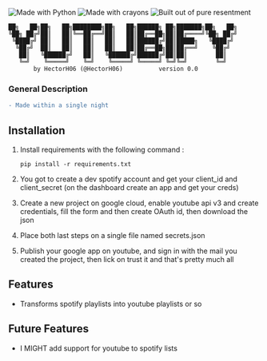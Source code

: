 ![Made with Python](https://forthebadge.com/images/badges/made-with-python.svg)
![Made with crayons](https://forthebadge.com/images/badges/made-with-crayons.svg)
![Built out of pure resentment](https://forthebadge.com/images/badges/built-with-resentment.svg)

```ascii
██╗   ██╗██╗   ██╗████████╗██╗   ██╗██████╗ ██╗███████╗██╗   ██╗
╚██╗ ██╔╝██║   ██║╚══██╔══╝██║   ██║██╔══██╗██║██╔════╝╚██╗ ██╔╝
 ╚████╔╝ ██║   ██║   ██║   ██║   ██║██████╔╝██║█████╗   ╚████╔╝ 
  ╚██╔╝  ██║   ██║   ██║   ██║   ██║██╔══██╗██║██╔══╝    ╚██╔╝  
   ██║   ╚██████╔╝   ██║   ╚██████╔╝██████╔╝██║██║        ██║   
   ╚═╝    ╚═════╝    ╚═╝    ╚═════╝ ╚═════╝ ╚═╝╚═╝        ╚═╝   
       by HectorH06 (@HectorH06)          version 0.0
```

### General Description

```diff
- Made within a single night
```

## Installation

1. Install requirements with the following command :

   `pip install -r requirements.txt`

2. You got to create a dev spotify account and get your client_id and client_secret (on the dashboard create an app and get your creds)

3. Create a new project on google cloud, enable youtube api v3 and create credentials, fill the form and then create OAuth id, then download the json

4. Place both last steps on a single file named secrets.json

5. Publish your google app on youtube, and sign in with the mail you created the project, then lick on trust it and that's pretty much all

## Features

- Transforms spotify playlists into youtube playlists or so

## Future Features

- I MIGHT add support for youtube to spotify lists